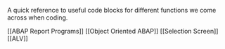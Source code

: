 A quick reference to useful code blocks for different functions we come across when coding.

[[ABAP Report Programs]]
[[Object Oriented ABAP]]
[[Selection Screen]]
[[ALV]]
